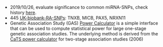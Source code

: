 * 2019/10/26, evaluate significance to common miRNA-SNPs, check history [here](./MIR).
* 445 [UK-biobank-RA-SNPs](https://github.com/Shicheng-Guo/HowtoBook/blob/master/rheumatology/RA/UKbiobank/M05.csv): TNXB, MICB, PAX5, NRXN11
* Genetic Association Study (GAS) [Power Calculator](http://csg.sph.umich.edu/abecasis/cats/gas_power_calculator/index.html) is a simple interface that can be used to compute statistical power for large one-stage genetic association studies. The underlying method is derived from the [CaTS power calculator](http://csg.sph.umich.edu//abecasis/CaTS/download.html) for two-stage association studies (2006)

